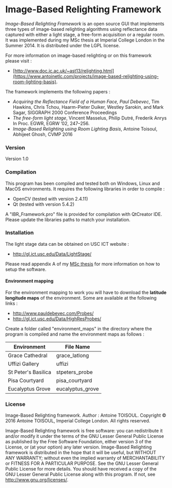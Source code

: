 # Image-Based Relighting Framework

_Image-Based Relighting Framework_ is an open source GUI that implements three types of image-based relighting algorithms using reflectance data captured with either a light stage, a free-form acquisition or a regular room. It was implemented during my MSc thesis at Imperial College London in the Summer 2014. It is distributed under the LGPL license.


For more information on image-based relighting or on this framework please visit :

* [http://www.doc.ic.ac.uk/~ast13/relighting.html](https://www.antoinetlc.com/projects/image-based-relighting-using-room-lighting-basis).

The framework implements the following papers : 
* _Acquiring the Reflectance Field of a Human Face, Paul Debevec_, Tim Hawkins, Chris Tchou, Haarm-Pieter Duiker, Westley Sarokin, and Mark Sagar, SIGGRAPH 2000 Conference Proceedings
* _The free-form light stage_, Vincent Masselus, Philip Dutré, Frederik Anrys In Proc. EGWR, EGRW ’02, 247–256. 
* _Image-Based Relighting using Room Lighting Basis_, Antoine Toisoul, Abhijeet Ghosh, CVMP 2016

### Version
Version 1.0

### Compilation
This program has been compiled and tested both on Windows, Linux and MacOS environments.
It requires the following libraries in order to compile :

* OpenCV (tested with version 2.4.11)
* Qt (tested with version 5.4.2)

A "IBR_Framework.pro" file is provided for compilation with QtCreator IDE. Please update the libraries paths to match your installation.

### Installation

The light stage data can be obtained on USC ICT website :

* http://gl.ict.usc.edu/Data/LightStage/

Please read appendix A of my [MSc thesis](https://www.doc.ic.ac.uk/~ast13/pdf/MSc_Antoine_Toisoul.pdf) for more information on how to setup the software.

#### Environment mapping
For the environment mapping to work you will have to download the **latitude longitude maps** of the environment.
Some are available at the following links :

* http://www.pauldebevec.com/Probes/
* http://gl.ict.usc.edu/Data/HighResProbes/

Create a folder called "environment_maps" in the directory where the program is compiled and name the environment maps as follows : 

| Environment  | File Name |
| ------------- | ------------- |
| Grace Cathedral | grace_latlong  |
| Uffizi Gallery  | uffizi  |
| St Peter's Basilica | stpeters_probe  |
| Pisa Courtyard | pisa_courtyard  |
| Eucalyptus Grove | eucalyptus_grove|

### License

Image-Based Relighting framework. Author :  Antoine TOISOUL. Copyright © 2016 Antoine TOISOUL, Imperial College London. All rights reserved.

Image-Based Relighting framework is free software: you can redistribute it and/or modify it under the terms of the GNU Lesser General Public License as published by the Free Software Foundation, either version 3 of the License, or (at your option) any later version. Image-Based Relighting framework is distributed in the hope that it will be useful, but WITHOUT ANY WARRANTY; without even the implied warranty of MERCHANTABILITY or FITNESS FOR A PARTICULAR PURPOSE. See the GNU Lesser General Public License for more details. You should have received a copy of the GNU Lesser General Public License along with this program. If not, see <http://www.gnu.org/licenses/>.
